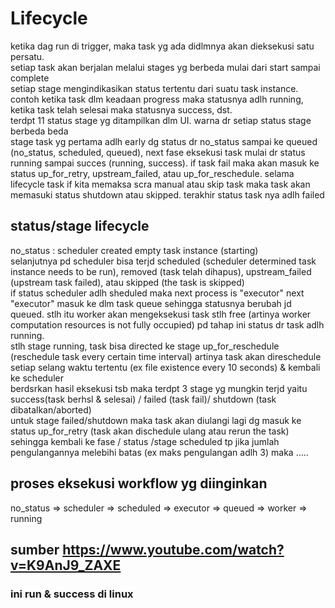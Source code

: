 # Lifecycle
ketika dag run di trigger, maka task yg ada didlmnya akan dieksekusi satu persatu.<br>
 setiap task akan berjalan melalui stages yg berbeda mulai dari start sampai complete<br>
 setiap stage mengindikasikan status tertentu dari suatu task instance. contoh ketika task dlm keadaan progress maka statusnya adlh running, ketika task telah selesai maka statusnya success, dst.<br>
 terdpt 11 status stage yg ditampilkan dlm UI. warna dr setiap status stage berbeda beda<br>
stage task yg pertama adlh early dg status dr no_status sampai ke queued (no_status, scheduled, queued), next fase eksekusi task mulai dr status running sampai succes (running, success). if task fail maka akan masuk ke status up_for_retry, upstream_failed, atau up_for_reschedule. selama lifecycle task if kita memaksa scra manual atau skip task maka task akan memasuki status shutdown atau skipped. terakhir status task nya adlh failed
## status/stage lifecycle 
no_status : scheduler created empty task instance (starting)<br>
selanjutnya pd scheduler bisa terjd scheduled (scheduler determined task instance needs to be run), removed (task telah dihapus), upstream_failed (upstream task failed), atau skipped (the task is skipped)<br>
if status scheduler adlh sheduled maka next process is "executor" next "executor" masuk ke dlm task queue sehingga statusnya berubah jd queued. stlh itu worker akan mengeksekusi task stlh free (artinya worker computation resources is not fully occupied) pd tahap ini status dr task adlh running.<br>
stlh stage running, task bisa directed ke stage up_for_reschedule (reschedule task every certain time interval) artinya task akan direschedule setiap selang waktu tertentu (ex file existence every 10 seconds) & kembali ke scheduler<br>
berdsrkan hasil eksekusi tsb maka terdpt 3 stage yg mungkin terjd yaitu success(task berhsl & selesai) / failed (task fail)/ shutdown (task dibatalkan/aborted)<br>
untuk stage failed/shutdown maka task akan diulangi lagi dg masuk ke status up_for_retry (task akan dischedule ulang atau rerun the task) sehingga kembali ke fase / status /stage scheduled tp jika jumlah pengulangannya melebihi batas (ex maks pengulangan adlh 3) maka .....
## proses eksekusi workflow yg diinginkan
no_status => scheduler => scheduled => executor => queued => worker => running
## sumber https://www.youtube.com/watch?v=K9AnJ9_ZAXE
### ini run & success di linux
<!-- uninstall all package with pip => pip freeze | xargs pip uninstall -y -->